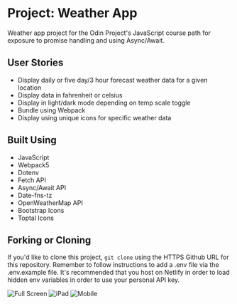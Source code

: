 # Project: Weather App

Weather app project for the Odin Project's JavaScript course path for exposure to promise handling and using Async/Await.

## User Stories

- Display daily or five day/3 hour forecast weather data for a given location
- Display data in fahrenheit or celsius
- Display in light/dark mode depending on temp scale toggle
- Bundle using Webpack
- Display using unique icons for specific weather data

## Built Using

- JavaScript
- Webpack5
- Dotenv
- Fetch API
- Async/Await API
- Date-fns-tz
- OpenWeatherMap API
- Bootstrap Icons
- Toptal Icons

## Forking or Cloning

If you'd like to clone this project, `git clone` using the HTTPS Github URL for this repository. Remember to follow instructions to add a .env file via the .env.example file. It's recommended that you host on Netlify in order to load hidden env variables in order to use your personal API key.

![Full Screen](https://res.cloudinary.com/angelrodriguez/image/upload/v1676477650/Odin%20Weather%20App/fullscreen.png 'full screen')
![iPad](https://res.cloudinary.com/angelrodriguez/image/upload/v1676477649/Odin%20Weather%20App/responsive.png 'ipad screen')
![Mobile](https://res.cloudinary.com/angelrodriguez/image/upload/v1676477649/Odin%20Weather%20App/mobile.png 'mobile screen')
